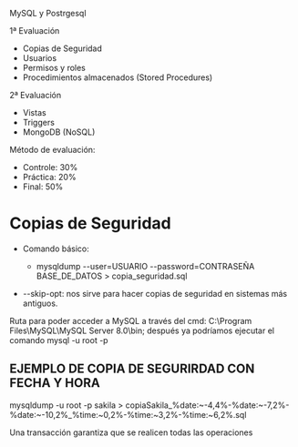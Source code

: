 MySQL y Postrgesql

1ª Evaluación  
- Copias de Seguridad
- Usuarios
- Permisos y roles
- Procedimientos almacenados (Stored Procedures)

2ª Evaluación
- Vistas
- Triggers
- MongoDB (NoSQL)

Método de evaluación:
- Controle: 30%
- Práctica: 20%
- Final: 50%

# Copias de Seguridad

- Comando básico:
    - mysqldump --user=USUARIO --password=CONTRASEÑA BASE_DE_DATOS > copia_seguridad.sql

- --skip-opt: nos sirve para hacer copias de seguridad en sistemas más antiguos.

Ruta para poder acceder a MySQL a través del cmd: C:\Program Files\MySQL\MySQL Server 8.0\bin; después ya podríamos ejecutar el comando mysql -u root -p

## EJEMPLO DE COPIA DE SEGURIRDAD CON FECHA Y HORA

mysqldump -u root -p sakila > copiaSakila_%date:~-4,4%-%date:~-7,2%-%date:~-10,2%_%time:~0,2%-%time:~3,2%-%time:~6,2%.sql

Una transacción garantiza que se realicen todas las operaciones